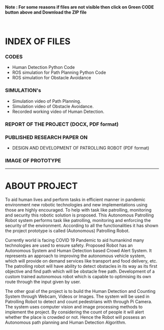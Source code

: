 **Note : For some reasons if files are not visible then click on Green CODE button above and Download the ZIP file**

<br>

# INDEX OF FILES

### CODES
- Human Detection Python Code
- ROS simulation for Path Planning Python Code
- ROS simulation for Obstacle Avoidance

### SIMULATION's
- Simulation video of Path Planning.
- Simulation video of Obstacle Avoidance.
- Recorded working video of Human Detection.

### REPORT OF THE PROJECT (DOCX, PDF format)

### PUBLISHED RESEARCH PAPER ON 
- DESIGN AND DEVELOPMENT OF PATROLLING ROBOT (PDF format)

### IMAGE OF PROTOTYPE

<hr>

# ABOUT PROJECT

To aid human lives and perform tasks in efficient manner in pandemic environment new robotic technologies and new implementations using those are highly encouraged. To help with task like patrolling, monitoring and security this robotic solution is proposed. This Autonomous Patrolling Robot system performs task like patrolling, monitoring and enforcing the security of the environment. According to all the functionalities it has shown the project prototype is called (Autonomous) Patrolling Robot.<br>

Currently world is facing COVID 19 Pandemic to aid humankind many technologies are used to ensure safety. Proposed Robot has an Autonomous System and Human Detection based Crowd Alert System. It represents an approach to improving the autonomous vehicle system, which will provide on demand services like transport and food delivery, etc. The patrolling robot will have ability to detect obstacles in its way as its first objective and find path which will be obstacle free path. Development of a custom trained autonomous robot which is capable to optimising its own route through the input given by user.<br>

The other goal of the project is to build the Human Detection and Counting System through Webcam, Videos or Images. The system will be used in Patrolling Robot to detect and count pedestrians with through Pi Camera. The system uses computer vision and image processing methods to implement the project. By considering the count of people it will alert whether the place is crowded or not. Hence the Robot will possess an Autonomous path planning and Human Detection Algorithm.


